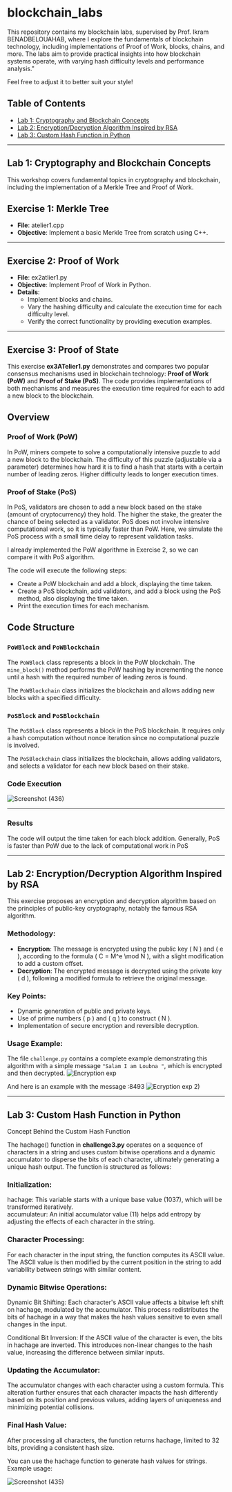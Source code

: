 # blockchain_labs

This repository contains my blockchain labs, supervised by Prof. Ikram BENADBELOUAHAB, where I explore the fundamentals of blockchain technology, including implementations of Proof of Work, blocks, chains, and more. The labs aim to provide practical insights into how blockchain systems operate, with varying hash difficulty levels and performance analysis."

Feel free to adjust it to better suit your style!

## Table of Contents

- [Lab 1: Cryptography and Blockchain Concepts](#Lab-1-cryptography-and-blockchain-concepts)
- [Lab 2: Encryption/Decryption Algorithm Inspired by RSA](#Lab-2-encryptiondecryption-algorithm-inspired-by-rsa)
- [Lab 3: Custom Hash Function in Python](#Lab-3-custom-hash-function-in-python)

---
## Lab 1: Cryptography and Blockchain Concepts
This workshop covers fundamental topics in cryptography and blockchain, including the implementation of a Merkle Tree and Proof of Work.

## Exercise 1: Merkle Tree
- **File**: atelier1.cpp
- **Objective**: Implement a basic Merkle Tree from scratch using C++.

---

## Exercise 2: Proof of Work
- **File**: ex2atlier1.py
- **Objective**: Implement Proof of Work in Python.
- **Details**:
  - Implement blocks and chains.
  - Vary the hashing difficulty and calculate the execution time for each difficulty level.
  - Verify the correct functionality by providing execution examples.

---
## Exercise 3: Proof of State

This exercise **ex3ATelier1.py** demonstrates and compares two popular consensus mechanisms used in blockchain technology: **Proof of Work (PoW)** and **Proof of Stake (PoS)**. 
The code provides implementations of both mechanisms and measures the execution time required for each to add a new block to the blockchain.

## Overview

### Proof of Work (PoW)

In PoW, miners compete to solve a computationally intensive puzzle to add a new block to the blockchain. The difficulty of this puzzle (adjustable via a parameter) determines how hard it is to find a hash that starts with a certain number of leading zeros. Higher difficulty leads to longer execution times.

### Proof of Stake (PoS)

In PoS, validators are chosen to add a new block based on the stake (amount of cryptocurrency) they hold. The higher the stake, the greater the chance of being selected as a validator. PoS does not involve intensive computational work, so it is typically faster than PoW. Here, we simulate the PoS process with a small time delay to represent validation tasks.

I already implemented the PoW algorithme in Exercise 2, so we can compare it with PoS algorithm.

The code will execute the following steps:
   - Create a PoW blockchain and add a block, displaying the time taken.
   - Create a PoS blockchain, add validators, and add a block using the PoS method, also displaying the time taken.
   - Print the execution times for each mechanism.


## Code Structure

### `PoWBlock` and `PoWBlockchain`

The `PoWBlock` class represents a block in the PoW blockchain. The `mine_block()` method performs the PoW hashing by incrementing the nonce until a hash with the required number of leading zeros is found.

The `PoWBlockchain` class initializes the blockchain and allows adding new blocks with a specified difficulty.

### `PoSBlock` and `PoSBlockchain`

The `PoSBlock` class represents a block in the PoS blockchain. It requires only a hash computation without nonce iteration since no computational puzzle is involved.

The `PoSBlockchain` class initializes the blockchain, allows adding validators, and selects a validator for each new block based on their stake.

### Code Execution

![Screenshot (436)](https://github.com/user-attachments/assets/c73b5157-5553-44b1-aa89-5a330a0fbf30)


---
### Results

The code will output the time taken for each block addition. Generally, PoS is faster than PoW due to the lack of computational work in PoS



















---
## Lab 2: Encryption/Decryption Algorithm Inspired by RSA

This exercise proposes an encryption and decryption algorithm based on the principles of public-key cryptography, notably the famous RSA algorithm.

### Methodology:
- **Encryption**: The message is encrypted using the public key \( N \) and \( e \), according to the formula \( C = M^e \mod N \), with a slight modification to add a custom offset.
- **Decryption**: The encrypted message is decrypted using the private key \( d \), following a modified formula to retrieve the original message.


### Key Points:
- Dynamic generation of public and private keys.
- Use of prime numbers \( p \) and \( q \) to construct \( N \).
- Implementation of secure encryption and reversible decryption.

### Usage Example:
The file `challenge.py` contains a complete example demonstrating this algorithm with a simple message `"Salam I am Loubna "`, which is encrypted and then decrypted.
![Encryption exp](https://github.com/user-attachments/assets/37b5397a-9168-4c21-888f-694dced75dd6)

And here is an example with the message :8493
![Ecryption exp 2)](https://github.com/user-attachments/assets/dec83475-00dd-4fda-aba1-8ee56dbc8907)


---
## Lab 3: Custom Hash Function in Python




Concept Behind the Custom Hash Function

The hachage() function in **challenge3.py**  operates on a sequence of characters in a string and uses custom bitwise operations and a dynamic accumulator to disperse the bits of each character, ultimately generating a unique hash output. The function is structured as follows:

### Initialization:
  hachage: This variable starts with a unique base value (1037), which will be transformed iteratively.<br/>
  accumulateur: An initial accumulator value (11) helps add entropy by adjusting the effects of each character in the string.

### Character Processing:
  For each character in the input string, the function computes its ASCII value. The ASCII value is then modified by the current position in the string to add variability between strings with similar content.

### Dynamic Bitwise Operations:
  Dynamic Bit Shifting: Each character's ASCII value affects a bitwise left shift on hachage, modulated by the accumulator. This process redistributes the bits of hachage in a way that makes the hash values sensitive to even small changes in the input.
  
  Conditional Bit Inversion: If the ASCII value of the character is even, the bits in hachage are inverted. This introduces non-linear changes to the hash value, increasing the difference between similar inputs.

### Updating the Accumulator:
  The accumulator changes with each character using a custom formula. This alteration further ensures that each character impacts the hash differently based on its position and previous values, adding layers of uniqueness and minimizing potential collisions.

### Final Hash Value:
  After processing all characters, the function returns hachage, limited to 32 bits, providing a consistent hash size.

  You can use the hachage function to generate hash values for strings. Example usage:

  ![Screenshot (435)](https://github.com/user-attachments/assets/a33a539e-b3be-4103-be8e-a93efaf9837d)







